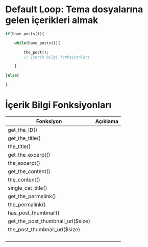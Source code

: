 # Default Loop: Tema dosyalarına gelen içerikleri almak
```php
if(have_posts()){

    while(have_posts()){

        the_post();
        // İçerik bilgi fonksiyonları

    }

}else{

}
```

# İçerik Bilgi Fonksiyonları
| Fonksiyon | Açıklama |
|---|---|
| get_the_ID()  |   |
| get_the_title() |  |
| the_title() |  |
| get_the_excerpt() |  |
| the_excerpt() |  |
| get_the_content() |  |
| the_content() |  |
| single_cat_title() |  |
| get_the_permalink() |  |
| the_permalink() |  |
| has_post_thumbnail() |  |
| get_the_post_thumbnail_url($size) |  |
| the_post_thumbnail_url($size) |  |
|  |  |
|  |  |
|  |  |
|  |  |

